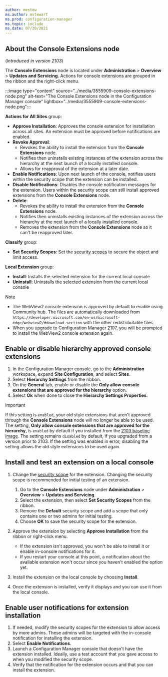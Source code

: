 ```yaml
---
author: mestew
ms.author: mstewart
ms.prod: configuration-manager
ms.topic: include
ms.date: 07/30/2021
---
```

<!--This file will be shared. Currently it's in use by the admin-console-extensions.md file. Some headings may be context driven by the article-->

## About the Console Extensions node
<!--3555909-->
(*Introduced in version 2103*)

The **Console Extensions** node is located under **Administration** > **Overview** > **Updates and Servicing**. Actions for console extensions are grouped in the ribbon and the right-click menu.

:::image type="content" source="../media/3555909-console-extensions-node.png" alt-text="The Console Extensions node in the Configuration Manager console" lightbox="../media/3555909-console-extensions-node.png":::

**Actions for All Sites** group:
- **Approve Installation**: Approves the console extension for installation across all sites. An extension must be approved before notifications are enabled.
- **Revoke Approval**:
   - Revokes the ability to install the extension from the **Console Extensions** node.
   - Notifies then uninstalls existing instances of the extension across the hierarchy at the next launch of a locally installed console.
   - Allows for reapproval of the extension at a later date.
- **Enable Notifications**: Upon next launch of the console, notifies users within the security scope that the extension can be installed.
- **Disable Notifications**: Disables the console notification messages for the extension. Users within the security scope can still install approved extensions from the **Console Extensions** node.  
- **Delete**:
   - Revokes the ability to install the extension from the **Console Extensions** node.
   - Notifies then uninstalls existing instances of the extension across the hierarchy at the next launch of a locally installed console.
   - Removes the extension from the **Console Extensions** node so it can't be reapproved later.

**Classify** group:

- **Set Security Scopes**: Set the [security scopes](../../../understand/fundamentals-of-role-based-administration.md#security-scopes) to secure the object and limit access.

**Local Extension** group:

- **Install**: Installs the selected extension for the current local console
- **Uninstall**: Uninstalls the selected extension from the current local console

> [!NOTE]
> - The WebView2 console extension is approved by default to enable using Community hub. The files are automatically downloaded from `https://developer.microsoft.com/en-us/microsoft-edge/webview2/#download-section` with the other redistributable files.
> - When you upgrade to Configuration Manager 2107, you will be prompted to install the WebView2 console extension again. <!--10247811, 10005418-->

## Enable or disable hierarchy approved console extensions

1. In the Configuration Manager console, go to the **Administration** workspace, expand **Site Configuration**, and select **Sites**.
1. Select **Hierarchy Settings** from the ribbon.
1. On the **General** tab, enable or disable the **Only allow console extensions that are approved for the hierarchy** option.
1. Select **Ok** when done to close the **Hierarchy Settings Properties**.

> [!Important]
> If this setting is `enabled`, your old style extensions that aren't approved through the **Console Extensions** node will no longer be able to be used. The setting, **Only allow console extensions that are approved for the hierarchy**, is `enabled` by default if you installed from the [2103 baseline image](../updates.md#bkmk_Baselines). The setting remains `disabled` by default, if you upgraded from a version prior to 2103. If the setting was enabled in error, disabling the setting allows the old style extensions to be used again.

## <a name="bkmk_local_install"></a> Install and test an extension on a local console

1. Change the [security scope](../../../understand/fundamentals-of-role-based-administration.md#security-scopes) for the extension. Changing the security scope is recommended for initial testing of an extension.
   1. Go to the **Console Extensions** node under **Administration** > **Overview** > **Updates and Servicing**.
   1. Select the extension, then select **Set Security Scopes** from the ribbon.
   1. Remove the **Default** security scope and add a scope that only contains one or two admins for initial testing.
   1. Choose **OK** to save the security scope for the extension.

1. Approve the extension by selecting **Approve Installation** from the ribbon or right-click menu.
   - If the extension isn't approved, you won't be able to install it or enable in-console notifications for it.
   - If you restart your console at this point, a notification about the available extension won't occur since you haven't enabled the option yet.
1. Install the extension on the local console by choosing **Install**.
1. Once the extension is installed, verify it displays and you can use it from the local console.

## <a name="bkmk_enable-notifications"></a> Enable user notifications for extension installation

1. If needed, modify the security scopes for the extension to allow access by more admins. These admins will be targeted with the in-console notification for installing the extension.
1. Select **Enable Notifications**.
1. Launch a Configuration Manager console that doesn't have the extension installed. Ideally, use a test account that you gave access to when you modified the security scope.
1. Verify that the notification for the extension occurs and that you can install the extension.
